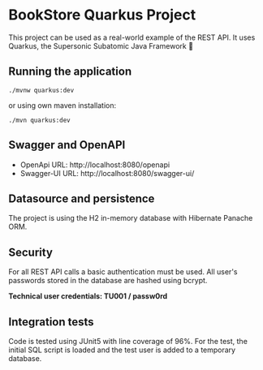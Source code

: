 # BookStore Quarkus Project

This project can be used as a real-world example of the REST API.
It uses Quarkus, the Supersonic Subatomic Java Framework 🚀

## Running the application
```
./mvnw quarkus:dev
```
or using own maven installation:
```
./mvn quarkus:dev
```

## Swagger and OpenAPI

* OpenApi URL: http://localhost:8080/openapi
* Swagger-UI URL: http://localhost:8080/swagger-ui/

## Datasource and persistence

The project is using the H2 in-memory database with Hibernate Panache ORM.

## Security

For all REST API calls a basic authentication must be used.
All user's passwords stored in the database are hashed using bcrypt.

**Technical user credentials: TU001 / passw0rd**

## Integration tests

Code is tested using JUnit5 with line coverage of 96%.
For the test, the initial SQL script is loaded and the test user is added to a temporary database.
